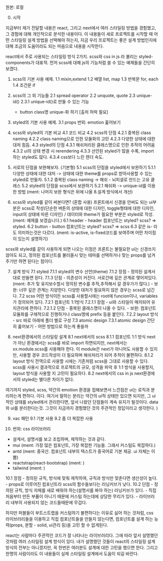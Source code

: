 원본: 로컬 

0. 시작

  지금부터 제가 전달할 내용은 react, 그리고 next에서 여러 스타일링 방법을 경험했고, 그 경험에 대해 개인적으로 분석한 내용이다. 
이 내용들이 새로 프로젝트를 시작할 때 어떤 스타일링 설계 방법을 선택해야 하는지, 지금 우리 프로젝트는 좋은 설계 방법인지에 대해 조금의 도움이라도 되는 마음으로 내용을 시작한다. 

  react에서 주로 사용되는 스타일링 방식 2가지. scss와 css in js 라 불리는 styled-components가 대표적.
먼저 scss에 대해 js의 기능처럼 쓸 수 있는 예제들을 간단히 보겠다.

1. scss의 기본 사용 예제.
  1.1 mixin,extend
  1.2 배열 list, map 
  1.3 반복문 for, each 
  1.4 조건문 if

2. scss의 그 외 기능들
  2.1 spread operator
  2.2 unquote, quote
  2.3 unique-id()
    2.3.1 unique-id()로 만들 수 있는 기능
  	  - button class명 unique-화 하기 [출처 허락 필요]
  
3. styled의 기본 사용 예제.
  3.1 props
  번외: emotion 훑어보기

4. scss와 styled의 기본 비교
  4.1 코드 비교
  4.2 scss의 단점
    4.2.1 중복된 class naming
    4.2.2 class naming으로 인한 모듈화의 고민
    4.2.3 다양한 상태에 대한 대처 힘듬.
  4.3 styled의 단점
    4.3.1 해쉬처리된 클래스명으로 인한 추적의 어려움
    4.3.2 ui의 상태 변경 시 rerendering
    4.3.3 선언된 styled가 많을 수록, import 하는 styled도 많다.
    4.3.4 css보다 느린 렌더 속도.

5. 서로의 단점을 보완해보자. (기본형)
  5.1 scss의 단점을 styled에서 보완하기
    5.1.1 다양한 상태에 대한 대처 -> 상태에 대한 theme를 props로 받아사용할 수 있는 styled로 만들자. 
    5.1.2 중복된 class naming -> 해쉬 - 뇌피셜로 만드는 고유 클래스
  5.2 styled의 단점을 scss에서 보완하기
    5.2.1 해쉬화 -> unique-id를 이용한 방법
   (ment: 나머지 보완 형식은 뒤에 나올 8.설계 방식에서 개선)

6. scss와 styled를 같이 써본다면? (혼합 사용)
  프론트에서 신경을 안써도 되는 ui부분은 scss로 작성(단순한 버튼의 상태에 대한 디자인, toggle형태에 대한 디자인, input의 상태에 따른 디자인) / 데이터와 theme가 필요한 부분은 styled로 작성. (ment: 예제를 보겠습니다.)
  6.1 header - header 컴포넌트는 styled? scss?  => styled.
  6.2 button - button 컴포넌트는 styled? scss?  => scss
  6.3 같은 is- 라도 의미하는것은 다르다. (ment: is-active, is-fixed코드를 보여주며 어떤 차이점이 있는지 설명하기)
  
  scss와 styled를 같이 사용하게 되면 나오는 이점은 프론트는 불필요한 ui는 신경쓰지 않아도 되고,
정의된 컴포넌트를 불러올시 맞는 테마를 선택하거나 맞는 props를 넘겨주기만 하면 된다는 점이다.

7. 설계 방식
  7.1 styled
    7.1.1 styled의 변수 선언(theme)
    7.1.2 장점 - 정의된 설계서 대로 만들면 된다. 
    7.1.3 단점 - 의존성이 커진다. 서로간에 깊은 관계로 맺어져있다.(ment: 추가 및 유지보수할시 정의된 변수를 추적,추적해서 갈 경우가가 많다.) - 보완: 너무 깊은 관계는 지양한다. 다양한 대처가 필요하지 않은 경우는 scss로 넘긴다. 
  7.2 scss
    어떤 방식이든 scss를 사용할시에는 root에 funcion이나, variables가 정의되어 있다. 
    7.2.1 컴포넌트 1:1방식
      7.2.1.1 장점 - ui와 스타일이 매치되어 유지관리에 편하다. 
      7.2.1.2 단점 - 중복된 클래스명이 나올 수 있다. - 보완: 컴포넌트 모듈화를 구체적으로 진행하거나 class명에 prefix 등을 붙인다.
    7.2.2 layout 방식 - src 바로 아래에 폴더 별로 구성
  7.3 atomic design
	7.3.1 atomic design 간단히 훑어보기 - 어떤 방법으로 하는게 좋을까 

8. next환경에서의 스타일링 설계
  8.1 next에서의 scss 
    8.1.1 컴포넌트 1:1 방식
      next가 아닌 환경에서는 scss를 바로 import 하면되지만, next에서는 xx.module.scss를 사용해야 한다. 이 module은 next가 아니어도 사용할 수 있지만, 사용할 경우 코드작성이 더 필요하며 해쉬처리가 되어 추적이 불편하다. 
    8.1.2 layout 방식 
      전역으로 사용할 시에는 기존처럼 scss을 그대로 사용할 수 있다. 
    scss를 사용시 결과적으로 프로젝트의 규모, 성격을 파악 후 1:1 방식을 사용할지, layout 방식을 사용할 지 고민이 필요하다.
   8.2 next에서의 css in js
    next환경에서의 styled는 별다른 차이가 없다.

  여기까지 styled, scss, 약간의 emotion 환경을 접해보면서 느낀점은 ui는 로직과 분리하는게 편하다. 이다. 여기서 말하는 분리는 약간의 ui적 상태만 있으면 되지만, 그 ui적인 상태를 styled에서 관리한다면, 앞서 나왔던 단점들이 계속 유지가 될것이다. data와 ui를 분리한다는것. 그것이 지금까지 경험했던 것의 주관적인 정답이라고 생각한다. )

9. vac 패턴
  9.1 기본 사용
  9.2 좀 더 복잡한 사용

10. 번외: css 라이브러리
  - 설계서, 설명서를 보고 조립하며, 제작하는 것과 같다. 
  - mui (ment: 가장 많은 컴포넌트, 가장 복잡한 기능들. 그래서 커스텀도 복잡하다.) 
  - antd (ment: 중국산. 컴포넌트 내부의 텍스트가 중국어로 기본 제공. ui 자체는 이쁨) 
  - reactstrap(react-bootstrap) (ment: )
  - tailwind (ment: )

  10.1 장점 
    - 정의된 규칙, 방식에 맞춰 제작하여, 규칙과 방식만 맞춘다면 생산성이 높다. 
    - props로 이루어진 컴포넌트라 scss의 함수들보다는 러닝커브가 낮다.
  10.2 단점
    - 정의된 규칙, 방식 자체를 새로 배워야 하는(설명서를 봐야 하는) 러닝커브가 있다. 
    - 직접 처음부터 만든 부품이 아니기 때문에 커스텀 하는데에 상당한 무리가 있다.
    - 라이브러리 내부의 사용되지 않는 코드들때문에 무겁다. 

  하지만 퍼블들이 부트스트랩을 커스텀하기 불편하다는 이유로 싫어 하는 것처럼, css 라이브러리들을 이용하고 직접 컴포넌트들을 만들지 않는다면, 컴포넌트를 설계 하는 능력(props, 분할 - solid, ui관리 등)을 고민 할 수 없게된다.
  
  react는 사람마다 주관적인 코드가 잘 나타나는 라이브러리다. 그에 따라 앞서 설명했던 것처럼 여러 스타일링 설계 방식이 있다. 내가 설명했던 것들이 react의 스타일링 설계 방식의 전부는 아니겠지만, 꼭 한번은 여러분도 설계에 대한 고민을 했으면 한다. 그리고 한명의 사람이라도 이 내용들이 실제 스타일링 설계에서 도움이 되길 바란다.
